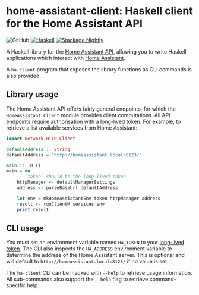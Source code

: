# home-assistant-client: Haskell client for the Home Assistant API

![GitHub](https://img.shields.io/github/license/mbg/home-assistant-client)
[![Haskell](https://github.com/mbg/home-assistant-client/actions/workflows/haskell.yml/badge.svg)](https://github.com/mbg/home-assistant-client/actions/workflows/haskell.yml)
[![Stackage Nightly](https://github.com/mbg/home-assistant-client/actions/workflows/nightly.yml/badge.svg)](https://github.com/mbg/home-assistant-client/actions/workflows/nightly.yml)

A Haskell library for the [Home Assistant API](https://developers.home-assistant.io/docs/api/rest/), allowing you to write Haskell applications which interact with [Home Assistant](https://www.home-assistant.io).

A `ha-client` program that exposes the library functions as CLI commands is also provided.

## Library usage

The Home Assistant API offers fairly general endpoints, for which the `HomeAssistant.Client` module provides client computations. All API endpoints require authorisation with a [long-lived token](https://developers.home-assistant.io/docs/auth_api/#long-lived-access-token). For example, to retrieve a list available services from Home Assistant:

```haskell
import Network.HTTP.Client

defaultAddress :: String
defaultAddress = "http://homeassistant.local:8123/"

main :: IO ()
main = do
    -- `token` should be the long-lived token
    httpManager <- defaultManagerSettings
    address <- parseBaseUrl defaultAddress

    let env = mkHomeAssistantEnv token httpManager address
    result <- runClientM services env
    print result
```

## CLI usage

You must set an environment variable named `HA_TOKEN` to your [long-lived token](https://developers.home-assistant.io/docs/auth_api/#long-lived-access-token). The CLI also inspects the `HA_ADDRESS` environment variable to determine the address of the Home Assistant server. This is optional and will default to `http://homeassistant.local:8123/` if no value is set.

The `ha-client` CLI can be invoked with `--help` to retrieve usage information. All sub-commands also support the `--help` flag to retrieve command-specific help.
